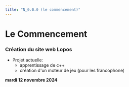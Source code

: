 ```yaml
---
title: "N_0.0.0 (le commencement)"
---
```

# Le Commencement

### Création du site web Lopos

- Projet actuelle:
    - apprentissage de c++
    - création d'un moteur de jeu (pour les francophone)

**mardi 12 novembre 2024**